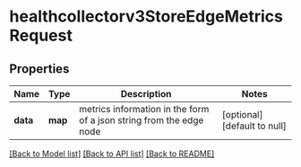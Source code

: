 # healthcollectorv3StoreEdgeMetricsRequest

## Properties
Name | Type | Description | Notes
------------ | ------------- | ------------- | -------------
**data** | **map** | metrics information in the form of a json string from the edge node | [optional] [default to null]

[[Back to Model list]](../README.md#documentation-for-models) [[Back to API list]](../README.md#documentation-for-api-endpoints) [[Back to README]](../README.md)


